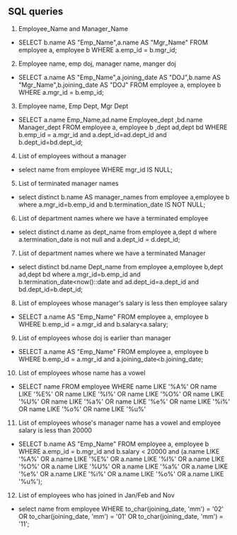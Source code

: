 ## SQL queries
1. Employee_Name and Manager_Name
 - SELECT b.name AS "Emp_Name",a.name AS "Mgr_Name" FROM employee a, employee b WHERE a.emp_id = b.mgr_id;
2. Employee name, emp doj, manager name, manger doj
 - SELECT a.name AS "Emp_Name",a.joining_date AS "DOJ",b.name AS "Mgr_Name",b.joining_date AS "DOJ" FROM employee a, employee b WHERE a.mgr_id = b.emp_id;
3. Employee name, Emp Dept, Mgr Dept
 - SELECT a.name Emp_Name,ad.name Employee_dept ,bd.name Manager_dept FROM employee a, employee b ,dept ad,dept bd WHERE b.emp_id = a.mgr_id and a.dept_id=ad.dept_id and b.dept_id=bd.dept_id;
4. List of employees without a manager
 - select name from employee WHERE mgr_id IS NULL;
5. List of terminated manager names
 - select distinct b.name AS manager_names from employee a,employee b where a.mgr_id=b.emp_id and b.termination_date IS NOT NULL;
6. List of department names where we have a terminated employee
 - select distinct d.name as dept_name from employee a,dept d where a.termination_date is not null and a.dept_id = d.dept_id;
7. List of department names where we have a terminated Manager
 - select distinct bd.name Dept_name from employee a,employee b,dept ad,dept bd  where a.mgr_id=b.emp_id and b.termination_date<now()::date and ad.dept_id=a.dept_id and bd.dept_id=b.dept_id;
8. List of employees whose manager's salary is less then employee salary
 - SELECT a.name AS "Emp_Name" FROM employee a, employee b WHERE b.emp_id = a.mgr_id and b.salary<a.salary;
9. List of employees whose doj is earlier than manager
 - SELECT a.name AS "Emp_Name" FROM employee a, employee b WHERE b.emp_id = a.mgr_id and a.joining_date<b.joining_date;
10. List of employees whose name has a vowel
 - SELECT name FROM employee WHERE name LIKE '%A%' OR name LIKE '%E%' OR name LIKE '%I%' OR name LIKE '%O%' OR name LIKE '%U%' OR name LIKE '%a%' OR name LIKE '%e%' OR name LIKE '%i%' OR name LIKE '%o%' OR name LIKE '%u%'
11. List of employees whose's manager name has a vowel and employee salary is less than 20000
 - SELECT b.name AS "Emp_Name" FROM employee a, employee b WHERE a.emp_id = b.mgr_id and b.salary < 20000 and (a.name LIKE '%A%' OR a.name LIKE '%E%' OR a.name LIKE '%I%' OR a.name LIKE '%O%' OR a.name LIKE '%U%' OR a.name LIKE '%a%' OR a.name LIKE '%e%' OR a.name LIKE '%i%' OR a.name LIKE '%o%' OR a.name LIKE '%u%');
12. List of employees who has joined in Jan/Feb and Nov
 - select name from employee WHERE to_char(joining_date, 'mm') = '02' OR to_char(joining_date, 'mm') = '01' OR to_char(joining_date, 'mm') = '11';


